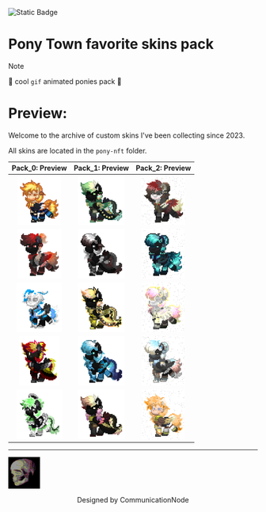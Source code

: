 ![Static Badge](https://img.shields.io/badge/communicationnode-communicationnode) 

# Pony Town favorite skins pack

> [!NOTE]
> :open_file_folder: cool ```gif``` animated ponies pack :open_file_folder:

# Preview:

Welcome to the archive of custom skins I've been collecting since 2023.

All skins are located in the `pony-nft` folder.

|                       Pack_0: Preview                        |                       Pack_1: Preview                        |                       Pack_2: Preview                        |
| :----------------------------------------------------------: | :----------------------------------------------------------: | :----------------------------------------------------------: |
| <img src="pony-nft/pack_0/pack 4/pony-town-AAP-Splendor128-trot-blinking-padded-4x.gif" alt="undefined" height="100px"/> | <img src="pony-nft/pack_1/pack 1/pony-town-Njaro-trot-blinking-padded-4x.gif" alt="undefined" height="100px"/> | <img src="pony-nft/pack_2/pack 1/pony-town-_ MarkDown-trot-blinking-padded-4x.gif" alt="undefined" height="100px"/> |
| <img src="pony-nft/pack_0/Last Days/pony-town-Last days 1-trot-blinking-padded-4x.gif" alt="undefined" height="100px"/> | <img src="pony-nft/pack_1/pack 1/pony-town-null-pointer-trot-blinking-padded-4x.gif" alt="undefined" height="100px"/> | <img src="pony-nft/pack_2/pack 1/pony-town-SerialPort-Read();-trot-blinking-padded-4x.gif" alt="undefined" height="100px"/> |
| <img src="pony-nft/pack_0/pack 3/pony-town-Core i7 2670QM-trot-blinking-padded-4x.gif" alt="undefined" height="100px"/> | <img src="pony-nft/pack_1/pack 1/pony-town-brewmaster-trot-blinking-padded-4x.gif" alt="undefined" height="100px"/> | <img src="pony-nft/pack_2/pack 1/pony-town-Aileron-trot-blinking-padded-4x.gif" alt="undefined" height="100px"/> |
| <img src="pony-nft/pack_0/pack 1/pony-town-Phlegethon-trot-blinking-padded-4x.gif" alt="undefined" height="100px"/> | <img src="pony-nft/pack_1/pack 1/pony-town-Artixlinux-trot-blinking-padded-4x.gif" alt="undefined" height="100px"/> | <img src="pony-nft/pack_2/pack 1/pony-town-Узел связи-trot-blinking-padded-4x.gif" alt="undefined" height="100px"/> |
| <img src="pony-nft/pack_0/pack 4/pony-town-ULTRA Cinnamon-trot-blinking-padded-4x.gif" alt="undefined" height="100px"/> | <img src="pony-nft/pack_1/pack 1/pony-town-sunray-trot-blinking-padded-4x.gif" alt="undefined" height="100px"/> | <img src="pony-nft/pack_2/pack 1/pony-town-stackalloc int[1]-trot-blinking-padded-4x.gif" alt="undefined" height="100px"/> |

---------------------

<img src="git-res/coolskull.png" align="center">

<p align="center">Designed by CommunicationNode</p>
